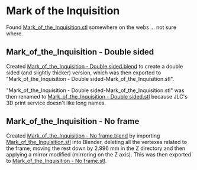Mark of the Inquisition
=======================

Found [Mark_of_the_Inquisition.stl](Mark_of_the_Inquisition.stl) somewhere on the webs ... not sure where.

Mark_of_the_Inquisition - Double sided
--------------------------------------

Created [Mark_of_the_Inquisition - Double sided.blend](Mark_of_the_Inquisition%20-%20Double%20sided.blend) to create a double sided (and slightly thicker) version, which was then exported to "Mark_of_the_Inquisition - Double sided-Mark_of_the_Inquisition.stl".

"Mark_of_the_Inquisition - Double sided-Mark_of_the_Inquisition.stl" was then renamed to [Mark_of_the_Inquisition - Double sided.stl](Mark_of_the_Inquisition%20-%20Double%20sided.stl) because JLC's 3D print service doesn't like long names.

Mark_of_the_Inquisition - No frame
----------------------------------

Created [Mark_of_the_Inquisition - No frame.blend](Mark_of_the_Inquisition%20-%20Double%20sided.blend) by importing [Mark_of_the_Inquisition.stl](Mark_of_the_Inquisition.stl) into Blender, deleting all the vertexes related to the frame, moving the rest down by 2.996 mm in the Z directory and then applying a mirror modified (mirroring on the Z axis). This was then exported to [Mark_of_the_Inquisition - No frame.stl](Mark_of_the_Inquisition%20-%20No%20frame.stl).
